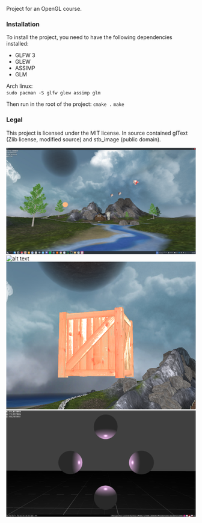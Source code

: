 Project for an OpenGL course. 

### Installation
To install the project, you need to have the following dependencies installed:
* GLFW 3
* GLEW
* ASSIMP
* GLM

Arch linux:  
`sudo pacman -S glfw glew assimp glm`

Then run in the root of the project:
`cmake .`
`make`

### Legal
This project is licensed under the MIT license. In source contained glText (Zlib license, modified source) and stb_image (public domain).

![alt text](0_screenshots/0_terrain.png)
![alt text](0_screenshots/0_bird.png)
![alt text](0_screenshots/normal_mapping.png)
![alt text](0_screenshots/phong.png)

